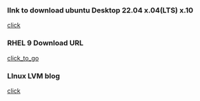 ### lInk to download ubuntu Desktop 22.04  x.04(LTS) x.10  

[click](https://releases.ubuntu.com/jammy/)

### RHEL 9 Download URL 

[click_to_go](https://developers.redhat.com/products/rhel/download#getredhatenterpriselinux7163)

### LInux LVM blog 

[click](https://troubleshoot4opensource.blogspot.com/2015/05/creating-lvm-in-linux_23.html)

